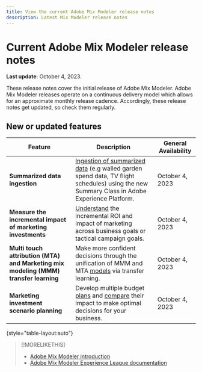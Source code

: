 ```yaml
---
title: View the current Adobe Mix Modeler release notes
description: Latest Mix Modeler release notes
---
```

# Current Adobe Mix Modeler release notes

**Last update**: October 4, 2023.

These release notes cover the initial release of Adobe Mix Modeler. Adobe Mix Modeler releases operate on a continuous delivery model which allows for an approximate monthly release cadence. Accordingly, these release notes get updated, so  check them regularly.


## New or updated features

| Feature | Description | General Availability |
|---|---|---|
| **Summarized data ingestion** | [Ingestion of summarized data](../ingest-data/overview.md) (e.g walled garden spend data, TV flight schedules) using the new Summary Class in Adobe Experience Platform. | October 4, 2023 | 
|**Measure the incremental impact of marketing investments** | [Understand](../dashboard/overview.md) the incremental ROI and impact of marketing across business goals or tactical campaign goals. | October 4, 2023 |
| **Multi touch attribution (MTA) and Marketing mix modeling (MMM) transfer learning** | Make more confident decisions through the unification of MMM and MTA [models](../models/overview.md) via transfer learning. | October 4, 2023 |
| **Marketing investment scenario planning** | Develop multiple budget [plans](../plans/overview.md) and [compare](../plans/compare.md) their impact to make optimal decisions for your business. | October 4, 2023 |

{style="table-layout:auto"}

>[!MORELIKETHIS]
>
>* [Adobe Mix Modeler introduction](https://business.adobe.com/products/experience-platform/planning-and-measurement.html)
>* [Adobe Mix Modeler Experience League documentation](https://experienceleague.adobe.com/docs/mix-modeler.html?lang=en)




